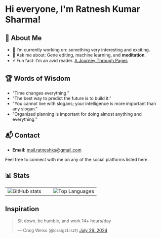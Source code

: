 # Hi everyone, I'm Ratnesh Kumar Sharma!

## 🚀 About Me
- 🌱 I’m currently working on: something very interesting and exciting.
- 💬 Ask me about: Gene editing, machine learning, and **meditation**.
- ⚡ Fun fact: I'm an avid reader. [A Journey Through Pages](https://medium.com/@rksiitd/a-journey-through-pages-21d79c7446c4)

## 🏆 Words of Wisdom
- "Time changes everything."
- "The best way to predict the future is to build it."
- "You cannot live with slogans; your intelligence is more important than any slogan."
- "Organized planning is important for doing almost anything and everything."

## 📬 Contact
- **Email:** [mail.ratneshks@gmail.com](mailto:mail.ratneshks@gmail.com)

Feel free to connect with me on any of the social platforms listed here.

## 📊 Stats
<table>
  <tr>
    <td valign="top" width="50%">
      <img src="https://github-readme-stats.vercel.app/api?username=rksiitd1&show_icons=true&theme=radical" alt="GitHub stats" />
    </td>
    <td valign="top" width="50%">
      <img src="https://github-readme-stats.vercel.app/api/top-langs?username=rksiitd1&layout=compact&theme=radical" alt="Top Languages" />
    </td>
  </tr>
</table>

## Inspiration

<blockquote class="twitter-tweet">
  <p lang="en" dir="ltr">Sit down, be humble, and work 14+ hours/day</p>&mdash; Craig Weiss (@craigzLiszt) <a href="https://twitter.com/craigzLiszt/status/1816649282214310196?ref_src=twsrc%5Etfw">July 26, 2024</a>
</blockquote>
